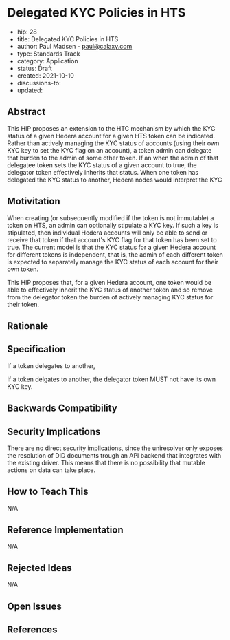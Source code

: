 # Delegated KYC Policies in HTS

- hip: 28
- title: Delegated KYC Policies in HTS
- author: Paul Madsen - paul@calaxy.com
- type: Standards Track
- category: Application
- status: Draft
- created: 2021-10-10
- discussions-to: 
- updated: 

## Abstract

This HIP proposes an extension to the HTC mechanism by which the KYC status of a given Hedera account for a given HTS token can be indicated. Rather than actively managing the KYC status of accounts (using their own KYC key to set the KYC flag on an account), a token admin can delegate that burden to the admin of some other token. If an when the admin of that delegatee token sets the KYC status of a given account to true, the delegator token effectively inherits that status. When one token has delegated the KYC status to another, Hedera nodes would interpret the KYC

## Motivitation

When creating (or subsequently modified if the token is not immutable) a token on HTS, an admin can optionally stipulate a KYC key. If such a key is stipulated, then individual Hedera accounts will only be able to send or receive that token if that account's KYC flag for that token has been set to true. The current model is that the KYC status for a given Hedera account for different tokens is independent, that is, the admin of each different token is expected to separately manage the KYC status of each account for their own token. 

This HIP proposes that, for a given Hedera account, one token would be able to effectively inherit the KYC status of another token and so remove from the delegator token the burden of actively managing KYC status for their token.

## Rationale


## Specification

If a token delegates to another, 

If a token delgates to another, the delegator token MUST not have its own KYC key.


## Backwards Compatibility

## Security Implications

There are no direct security implications, since the uniresolver only exposes the resolution of DID documents trough an API backend that integrates with the existing driver. This means that there is no possibility that mutable actions on data can take place.

## How to Teach This
N/A

## Reference Implementation
N/A

## Rejected Ideas
N/A

## Open Issues

## References
